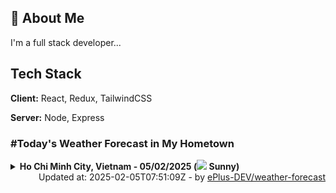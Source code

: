 ## 🚀 About Me
I'm a full stack developer...


## Tech Stack

**Client:** React, Redux, TailwindCSS

**Server:** Node, Express

### #Today's Weather Forecast in My Hometown



<details>
    <summary><b>Ho Chi Minh City, Vietnam - 05/02/2025 (<img src="https://cdn.weatherapi.com/weather/64x64/day/113.png" /> Sunny)</b>
    </summary>

    
<table>
    <tr>
        <th>Hour</th>
        <td>00:00</td><td>01:00</td><td>02:00</td><td>03:00</td><td>04:00</td><td>05:00</td><td>06:00</td><td>07:00</td><td>08:00</td><td>09:00</td><td>10:00</td><td>11:00</td><td>12:00</td><td>13:00</td><td>14:00</td><td>15:00</td><td>16:00</td><td>17:00</td><td>18:00</td><td>19:00</td><td>20:00</td><td>21:00</td><td>22:00</td><td>23:00</td>
    </tr>
    <tr>
        <th>Weather</th>
        <td><img src="https://cdn.weatherapi.com/weather/64x64/night/113.png"></img></td><td><img src="https://cdn.weatherapi.com/weather/64x64/night/113.png"></img></td><td><img src="https://cdn.weatherapi.com/weather/64x64/night/113.png"></img></td><td><img src="https://cdn.weatherapi.com/weather/64x64/night/113.png"></img></td><td><img src="https://cdn.weatherapi.com/weather/64x64/night/113.png"></img></td><td><img src="https://cdn.weatherapi.com/weather/64x64/night/113.png"></img></td><td><img src="https://cdn.weatherapi.com/weather/64x64/night/113.png"></img></td><td><img src="https://cdn.weatherapi.com/weather/64x64/day/113.png"></img></td><td><img src="https://cdn.weatherapi.com/weather/64x64/day/113.png"></img></td><td><img src="https://cdn.weatherapi.com/weather/64x64/day/113.png"></img></td><td><img src="https://cdn.weatherapi.com/weather/64x64/day/113.png"></img></td><td><img src="https://cdn.weatherapi.com/weather/64x64/day/113.png"></img></td><td><img src="https://cdn.weatherapi.com/weather/64x64/day/113.png"></img></td><td><img src="https://cdn.weatherapi.com/weather/64x64/day/113.png"></img></td><td><img src="https://cdn.weatherapi.com/weather/64x64/day/116.png"></img></td><td><img src="https://cdn.weatherapi.com/weather/64x64/day/113.png"></img></td><td><img src="https://cdn.weatherapi.com/weather/64x64/day/113.png"></img></td><td><img src="https://cdn.weatherapi.com/weather/64x64/day/113.png"></img></td><td><img src="https://cdn.weatherapi.com/weather/64x64/night/113.png"></img></td><td><img src="https://cdn.weatherapi.com/weather/64x64/night/113.png"></img></td><td><img src="https://cdn.weatherapi.com/weather/64x64/night/113.png"></img></td><td><img src="https://cdn.weatherapi.com/weather/64x64/night/113.png"></img></td><td><img src="https://cdn.weatherapi.com/weather/64x64/night/113.png"></img></td><td><img src="https://cdn.weatherapi.com/weather/64x64/night/113.png"></img></td>
    </tr>
    <tr>
        <th>Condition</th>
        <td width="200px">Clear </td><td width="200px">Clear </td><td width="200px">Clear </td><td width="200px">Clear </td><td width="200px">Clear </td><td width="200px">Clear </td><td width="200px">Clear </td><td width="200px">Sunny</td><td width="200px">Sunny</td><td width="200px">Sunny</td><td width="200px">Sunny</td><td width="200px">Sunny</td><td width="200px">Sunny</td><td width="200px">Sunny</td><td width="200px">Partly cloudy</td><td width="200px">Sunny</td><td width="200px">Sunny</td><td width="200px">Sunny</td><td width="200px">Clear </td><td width="200px">Clear </td><td width="200px">Clear </td><td width="200px">Clear </td><td width="200px">Clear </td><td width="200px">Clear </td>
    </tr>
    <tr>
        <th>Temperature</th>
        <td>24.1 °C</td><td>24 °C</td><td>23.6 °C</td><td>23.1 °C</td><td>22.7 °C</td><td>22.1 °C</td><td>21.6 °C</td><td>22.1 °C</td><td>24.1 °C</td><td>26.2 °C</td><td>28.2 °C</td><td>30.1 °C</td><td>31.5 °C</td><td>32.8 °C</td><td>33.1 °C</td><td>33.6 °C</td><td>32 °C</td><td>29.1 °C</td><td>26.3 °C</td><td>24.8 °C</td><td>24 °C</td><td>23.7 °C</td><td>23.5 °C</td><td>23.2 °C</td>
    </tr>
    <tr>
        <th>Wind</th>
        <td>3.6 kph</td><td>5.8 kph</td><td>8.6 kph</td><td>9.4 kph</td><td>8.3 kph</td><td>7.6 kph</td><td>6.1 kph</td><td>7.2 kph</td><td>7.9 kph</td><td>6.8 kph</td><td>6.1 kph</td><td>6.1 kph</td><td>6.8 kph</td><td>6.8 kph</td><td>6.1 kph</td><td>4.7 kph</td><td>12.2 kph</td><td>19.1 kph</td><td>19.4 kph</td><td>20.5 kph</td><td>18.4 kph</td><td>16.9 kph</td><td>13.7 kph</td><td>9.7 kph</td>
    </tr>
</table>

</details>

<div align="right">
    Updated at: 2025-02-05T07:51:09Z - by <a target="_blank"
        href="https://github.com/ePlus-DEV/weather-forecast">ePlus-DEV/weather-forecast</a>
</div>